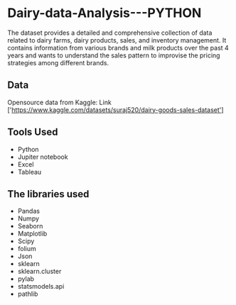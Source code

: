 # Dairy-data-Analysis---PYTHON

The dataset provides a detailed and comprehensive collection of data related to dairy farms, dairy products, sales, and inventory management. 
It contains information from various brands and milk products over the past 4 years and wants to understand the sales pattern to improvise the pricing strategies among different brands.

## Data
Opensource data from Kaggle: Link ['https://www.kaggle.com/datasets/suraj520/dairy-goods-sales-dataset']

## Tools Used
* Python
* Jupiter notebook
* Excel
* Tableau

## The libraries used
* Pandas
* Numpy
* Seaborn
* Matplotlib
* Scipy
* folium
* Json
* sklearn
* sklearn.cluster
* pylab
* statsmodels.api
* pathlib
